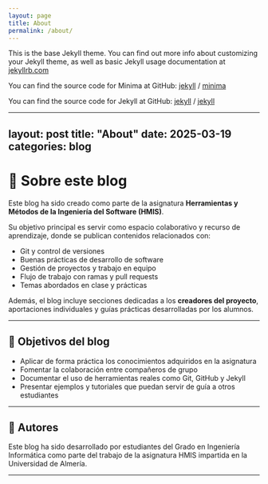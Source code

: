 ```yaml
---
layout: page
title: About
permalink: /about/
---
```


This is the base Jekyll theme. You can find out more info about customizing your Jekyll theme, as well as basic Jekyll usage documentation at [jekyllrb.com](https://jekyllrb.com/)

You can find the source code for Minima at GitHub:
[jekyll][jekyll-organization] /
[minima](https://github.com/jekyll/minima)

You can find the source code for Jekyll at GitHub:
[jekyll][jekyll-organization] /
[jekyll](https://github.com/jekyll/jekyll)


[jekyll-organization]: https://github.com/jekyll
---
layout: post
title: "About"
date: 2025-03-19
categories: blog
---
# 📘 Sobre este blog

Este blog ha sido creado como parte de la asignatura **Herramientas y Métodos de la Ingeniería del Software (HMIS)**.

Su objetivo principal es servir como espacio colaborativo y recurso de aprendizaje, donde se publican contenidos relacionados con:

- Git y control de versiones
- Buenas prácticas de desarrollo de software
- Gestión de proyectos y trabajo en equipo
- Flujo de trabajo con ramas y pull requests
- Temas abordados en clase y prácticas

Además, el blog incluye secciones dedicadas a los **creadores del proyecto**, aportaciones individuales y guías prácticas desarrolladas por los alumnos.

---

## 🎯 Objetivos del blog

- Aplicar de forma práctica los conocimientos adquiridos en la asignatura
- Fomentar la colaboración entre compañeros de grupo
- Documentar el uso de herramientas reales como Git, GitHub y Jekyll
- Presentar ejemplos y tutoriales que puedan servir de guía a otros estudiantes

---

## 👥 Autores

Este blog ha sido desarrollado por estudiantes del Grado en Ingeniería Informática como parte del trabajo de la asignatura HMIS impartida en la Universidad de Almería.

---